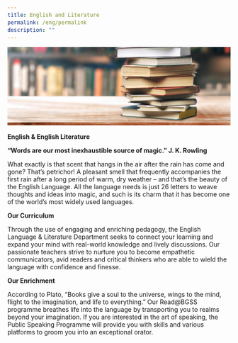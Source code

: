 ```yaml
---
title: English and Literature
permalink: /eng/permalink
description: ""
---
```

![](/images/English-2-e1572837777979.jpg)

**English & English Literature**

**“Words are our most inexhaustible source of magic.”
J. K. Rowling**

What exactly is that scent that hangs in the air after the rain has come and gone? That’s petrichor! A pleasant smell that frequently accompanies the first rain after a long period of warm, dry weather – and that’s the beauty of the English Language. All the language needs is just 26 letters to weave thoughts and ideas into magic, and such is its charm that it has become one of the world’s most widely used languages.

**Our Curriculum**

Through the use of engaging and enriching pedagogy, the English Language & Literature Department seeks to connect your learning and expand your mind with real-world knowledge and lively discussions. Our passionate teachers strive to nurture you to become empathetic communicators, avid readers and critical thinkers who are able to wield the language with confidence and finesse.

**Our Enrichment**

According to Plato, “Books give a soul to the universe, wings to the mind, flight to the imagination, and life to everything.” Our Read@BGSS programme breathes life into the language by transporting you to realms beyond your imagination. If you are interested in the art of speaking, the Public Speaking Programme will provide you with skills and various platforms to groom you into an exceptional orator.